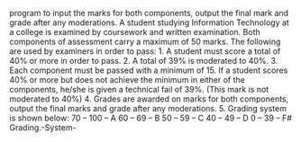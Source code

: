 program to input the marks for both components, output the final mark and grade after any moderations.  A student studying Information Technology at a college is examined by coursework and written examination. Both components of assessment carry a maximum of 50 marks. The following are used by examiners in order to pass: 1. A student must score a total of 40% or more  in order to pass. 2. A total of 39% is moderated to 40%. 3. Each component must be passed with a minimum of 15. If a student scores 40% or more but does not achieve the minimum in either of the components, he/she is given a technical fail of 39%. (This mark is not moderated to 40%) 4. Grades are awarded on marks for both components, output the final marks and grade after any moderations. 5. Grading system is shown below: 70 – 100 – A 60 – 69 – B 50 – 59 – C 40 – 49 – D 0 – 39 – F# Grading.-System-
